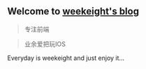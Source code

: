 ## Welcome to [weekeight's blog](https://github.com/weekeight/weekeight.github.io/issues)

> 专注前端

> 业余爱把玩IOS

Everyday is weekeight and just enjoy it...

